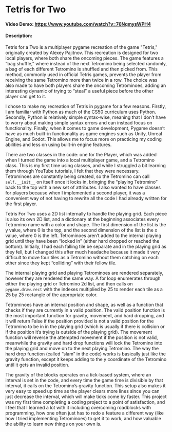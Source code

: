 # Tetris for Two
#### Video Demo:  <https://www.youtube.com/watch?v=76NqmysWPH4>
#### Description:
Tetris for a Two is a multiplayer pygame recreation of the game "Tetris," originally created by Alexey Pajitnov. This recreation is designed for two local players, where both share the oncoming pieces. The game features a “bag shuffle,” where instead of the next Tetromino being selected randomly, a bag of each different Tetromino is shuffled and then picked from. This method, commonly used in official Tetris games, prevents the player from receiving the same Tetromino more than twice in a row. The choice was also made to have both players share the oncoming Tetrominoes, adding an interesting dynamic of trying to “steal” a useful piece before the other player can get to it.

I chose to make my recreation of Tetris in pygame for a few reasons. Firstly, I am familiar with Python as much of the CS50 curriculum uses Python. Secondly, Python is relatively simple syntax-wise, meaning that I don’t have to worry about making simple syntax errors and can instead focus on functionality. Finally, when it comes to game development, Pygame doesn’t have as much built-in functionality as game engines such as Unity, Unreal Engine, and Godot. This allows me to focus more on practicing my coding abilities and less on using built-in engine features.

There are two classes in the code: one for the Player, which was added when I turned the game into a local multiplayer game, and a Tetromino class. This is my first time using classes, and while I struggled a bit learning them through YouTube tutorials, I felt that they were necessary. Tetrominoes are constantly being created, so the Tetromino can call `self.__init__` on itself once it locks in, bringing the “playing Tetromino” back to the top with a new set of attributes. I also wanted to have classes for players because when I implemented a second player, it was a convenient way of not having to rewrite all the code I had already written for the first player.

Tetris For Two uses a 2D list internally to handle the playing grid. Each piece is also its own 2D list, and a dictionary at the beginning associates every Tetromino name with a color and shape. The first dimension of the list is the y value, where 0 is the top, and the second dimension of the list is the x value, where 0 is the left. Tetrominoes aren’t added to the internal playing grid until they have been “locked in” (either hard dropped or reached the bottom). Initially, I had each falling tile be separate and in the playing grid as they fell, but I changed this after much headache because it made it very difficult to move four tiles as a Tetromino without them catching on each other since they kept “colliding” with their fellow tile.

The internal playing grid and playing Tetrominoes are rendered separately, however they are rendered the same way. A for loop enumerates through either the playing grid or Tetromino 2d list, and then calls on `pygame.draw.rect` with the indexes multiplied by 25 to render each tile as a 25 by 25 rectangle of the appropriate color.

Tetrominoes have an internal position and shape, as well as a function that checks if they are currently in a valid position. The valid position function is the most important function for gravity, movement, and hard dropping, and it will return False if the position provided is not a valid position for the Tetromino to be in in the playing grid (which is usually if there is collision or if the position it’s trying is outside of the playing grid). The movement function will reverse the attempted movement if the position is not valid, meanwhile the gravity and hard drop functions will lock the Tetromino into the playing grid and move on to the next playing Tetromino. The way the hard drop function (called “slam” in the code) works is basically just like the gravity function, except it keeps adding to the y coordinate of the Tetromino until it gets an invalid position.

The gravity of the blocks operates on a tick-based system, where an interval is set in the code, and every time the game time is divisible by that interval, it calls on the Tetromino’s gravity function. This setup also makes it very easy to speed up time as the player clears more lines since you can just decrease the interval, which will make ticks come by faster.
This project was my first time completing a coding project to a point of satisfaction, and I feel that I learned a lot with it including overcoming roadblocks with programming, how one often just has to redo a feature a different way (like how I tried implementing Tetrominoes) to get it to work, and how valuable the ability to learn new things on your own is.
